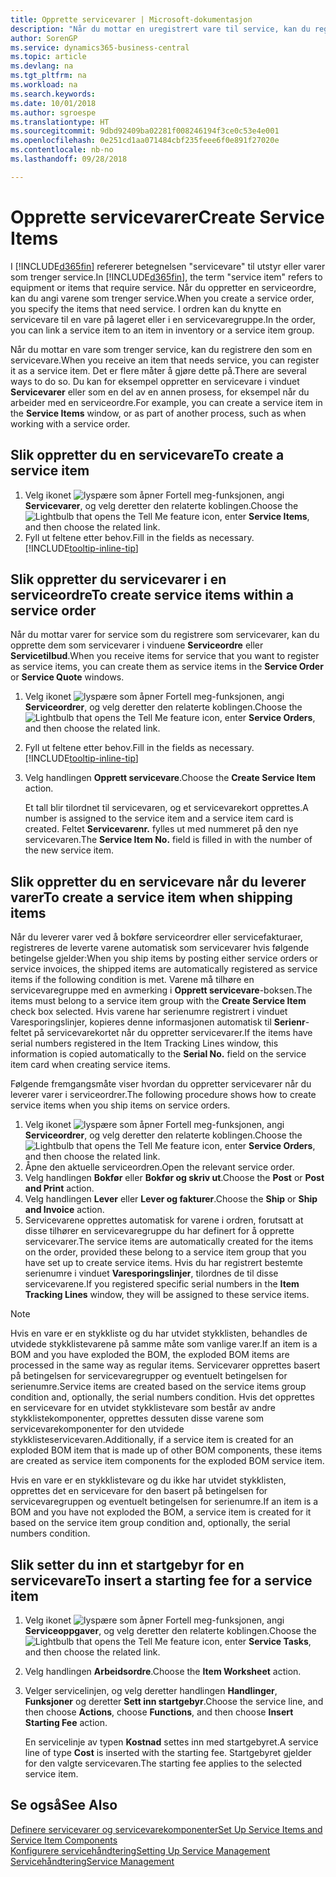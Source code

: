 ```yaml
---
title: Opprette servicevarer | Microsoft-dokumentasjon
description: "Når du mottar en uregistrert vare til service, kan du registrere den som en servicevare."
author: SorenGP
ms.service: dynamics365-business-central
ms.topic: article
ms.devlang: na
ms.tgt_pltfrm: na
ms.workload: na
ms.search.keywords: 
ms.date: 10/01/2018
ms.author: sgroespe
ms.translationtype: HT
ms.sourcegitcommit: 9dbd92409ba02281f008246194f3ce0c53e4e001
ms.openlocfilehash: 0e251cd1aa071484cbf235feee6f0e891f27020e
ms.contentlocale: nb-no
ms.lasthandoff: 09/28/2018

---
```

# <a name="create-service-items"></a><span data-ttu-id="f5e4f-103">Opprette servicevarer</span><span class="sxs-lookup"><span data-stu-id="f5e4f-103">Create Service Items</span></span>
<span data-ttu-id="f5e4f-104">I [!INCLUDE[d365fin](includes/d365fin_md.md)] refererer betegnelsen "servicevare" til utstyr eller varer som trenger service.</span><span class="sxs-lookup"><span data-stu-id="f5e4f-104">In [!INCLUDE[d365fin](includes/d365fin_md.md)], the term "service item" refers to equipment or items that require service.</span></span> <span data-ttu-id="f5e4f-105">Når du oppretter en serviceordre, kan du angi varene som trenger service.</span><span class="sxs-lookup"><span data-stu-id="f5e4f-105">When you create a service order, you specify the items that need service.</span></span> <span data-ttu-id="f5e4f-106">I ordren kan du knytte en servicevare til en vare på lageret eller i en servicevaregruppe.</span><span class="sxs-lookup"><span data-stu-id="f5e4f-106">In the order, you can link a service item to an item in inventory or a service item group.</span></span>    

<span data-ttu-id="f5e4f-107">Når du mottar en vare som trenger service, kan du registrere den som en servicevare.</span><span class="sxs-lookup"><span data-stu-id="f5e4f-107">When you receive an item that needs service, you can register it as a service item.</span></span> <span data-ttu-id="f5e4f-108">Det er flere måter å gjøre dette på.</span><span class="sxs-lookup"><span data-stu-id="f5e4f-108">There are several ways to do so.</span></span> <span data-ttu-id="f5e4f-109">Du kan for eksempel oppretter en servicevare i vinduet **Servicevarer** eller som en del av en annen prosess, for eksempel når du arbeider med en serviceordre.</span><span class="sxs-lookup"><span data-stu-id="f5e4f-109">For example, you can create a service item in the **Service Items** window, or as part of another process, such as when working with a service order.</span></span>   

## <a name="to-create-a-service-item"></a><span data-ttu-id="f5e4f-110">Slik oppretter du en servicevare</span><span class="sxs-lookup"><span data-stu-id="f5e4f-110">To create a service item</span></span>  
1. <span data-ttu-id="f5e4f-111">Velg ikonet ![lyspære som åpner Fortell meg-funksjonen](media/ui-search/search_small.png "Fortell hva du vil gjøre"), angi **Servicevarer**, og velg deretter den relaterte koblingen.</span><span class="sxs-lookup"><span data-stu-id="f5e4f-111">Choose the ![Lightbulb that opens the Tell Me feature](media/ui-search/search_small.png "Tell me what you want to do") icon, enter **Service Items**, and then choose the related link.</span></span>
2. <span data-ttu-id="f5e4f-112">Fyll ut feltene etter behov.</span><span class="sxs-lookup"><span data-stu-id="f5e4f-112">Fill in the fields as necessary.</span></span> [!INCLUDE[tooltip-inline-tip](includes/tooltip-inline-tip_md.md)]  

## <a name="to-create-service-items-within-a-service-order"></a><span data-ttu-id="f5e4f-113">Slik oppretter du servicevarer i en serviceordre</span><span class="sxs-lookup"><span data-stu-id="f5e4f-113">To create service items within a service order</span></span>  
<span data-ttu-id="f5e4f-114">Når du mottar varer for service som du registrere som servicevarer, kan du opprette dem som servicevarer i vinduene **Serviceordre** eller **Servicetilbud**.</span><span class="sxs-lookup"><span data-stu-id="f5e4f-114">When you receive items for service that you want to register as service items, you can create them as service items in the **Service Order** or **Service Quote** windows.</span></span>  

1. <span data-ttu-id="f5e4f-115">Velg ikonet ![lyspære som åpner Fortell meg-funksjonen](media/ui-search/search_small.png "Fortell hva du vil gjøre"), angi **Serviceordrer**, og velg deretter den relaterte koblingen.</span><span class="sxs-lookup"><span data-stu-id="f5e4f-115">Choose the ![Lightbulb that opens the Tell Me feature](media/ui-search/search_small.png "Tell me what you want to do") icon, enter **Service Orders**, and then choose the related link.</span></span>  
2. <span data-ttu-id="f5e4f-116">Fyll ut feltene etter behov.</span><span class="sxs-lookup"><span data-stu-id="f5e4f-116">Fill in the fields as necessary.</span></span> [!INCLUDE[tooltip-inline-tip](includes/tooltip-inline-tip_md.md)]  
3. <span data-ttu-id="f5e4f-117">Velg handlingen **Opprett servicevare**.</span><span class="sxs-lookup"><span data-stu-id="f5e4f-117">Choose the **Create Service Item** action.</span></span>  

    <span data-ttu-id="f5e4f-118">Et tall blir tilordnet til servicevaren, og et servicevarekort opprettes.</span><span class="sxs-lookup"><span data-stu-id="f5e4f-118">A number is assigned to the service item and a service item card is created.</span></span> <span data-ttu-id="f5e4f-119">Feltet **Servicevarenr.** fylles ut med nummeret på den nye servicevaren.</span><span class="sxs-lookup"><span data-stu-id="f5e4f-119">The **Service Item No.** field is filled in with the number of the new service item.</span></span>

## <a name="to-create-a-service-item-when-shipping-items"></a><span data-ttu-id="f5e4f-120">Slik oppretter du en servicevare når du leverer varer</span><span class="sxs-lookup"><span data-stu-id="f5e4f-120">To create a service item when shipping items</span></span>  
<span data-ttu-id="f5e4f-121">Når du leverer varer ved å bokføre serviceordrer eller servicefakturaer, registreres de leverte varene automatisk som servicevarer hvis følgende betingelse gjelder:</span><span class="sxs-lookup"><span data-stu-id="f5e4f-121">When you ship items by posting either service orders or service invoices, the shipped items are automatically registered as service items if the following condition is met.</span></span> <span data-ttu-id="f5e4f-122">Varene må tilhøre en servicevaregruppe med en avmerking i **Opprett servicevare**-boksen.</span><span class="sxs-lookup"><span data-stu-id="f5e4f-122">The items must belong to a service item group with the **Create Service Item** check box selected.</span></span> <span data-ttu-id="f5e4f-123">Hvis varene har serienumre registrert i vinduet Varesporingslinjer, kopieres denne informasjonen automatisk til **Serienr**-feltet på servicevarekortet når du oppretter servicevarer.</span><span class="sxs-lookup"><span data-stu-id="f5e4f-123">If the items have serial numbers registered in the Item Tracking Lines window, this information is copied automatically to the **Serial No.** field on the service item card when creating service items.</span></span>  

<span data-ttu-id="f5e4f-124">Følgende fremgangsmåte viser hvordan du oppretter servicevarer når du leverer varer i serviceordrer.</span><span class="sxs-lookup"><span data-stu-id="f5e4f-124">The following procedure shows how to create service items when you ship items on service orders.</span></span>  

1. <span data-ttu-id="f5e4f-125">Velg ikonet ![lyspære som åpner Fortell meg-funksjonen](media/ui-search/search_small.png "Fortell hva du vil gjøre"), angi **Serviceordrer**, og velg deretter den relaterte koblingen.</span><span class="sxs-lookup"><span data-stu-id="f5e4f-125">Choose the ![Lightbulb that opens the Tell Me feature](media/ui-search/search_small.png "Tell me what you want to do") icon, enter **Service Orders**, and then choose the related link.</span></span>  
2. <span data-ttu-id="f5e4f-126">Åpne den aktuelle serviceordren.</span><span class="sxs-lookup"><span data-stu-id="f5e4f-126">Open the relevant service order.</span></span>  
3. <span data-ttu-id="f5e4f-127">Velg handlingen **Bokfør** eller **Bokfør og skriv ut**.</span><span class="sxs-lookup"><span data-stu-id="f5e4f-127">Choose the **Post** or **Post and Print** action.</span></span>  
4. <span data-ttu-id="f5e4f-128">Velg handlingen **Lever** eller **Lever og fakturer**.</span><span class="sxs-lookup"><span data-stu-id="f5e4f-128">Choose the **Ship** or **Ship and Invoice** action.</span></span>  
5. <span data-ttu-id="f5e4f-129">Servicevarene opprettes automatisk for varene i ordren, forutsatt at disse tilhører en servicevaregruppe du har definert for å opprette servicevarer.</span><span class="sxs-lookup"><span data-stu-id="f5e4f-129">The service items are automatically created for the items on the order, provided these belong to a service item group that you have set up to create service items.</span></span> <span data-ttu-id="f5e4f-130">Hvis du har registrert bestemte serienumre i vinduet **Varesporingslinjer**, tilordnes de til disse servicevarene.</span><span class="sxs-lookup"><span data-stu-id="f5e4f-130">If you registered specific serial numbers in the **Item Tracking Lines** window, they will be assigned to these service items.</span></span>  

> [!NOTE]  
>  <span data-ttu-id="f5e4f-131">Hvis en vare er en stykkliste og du har utvidet stykklisten, behandles de utvidede stykklistevarene på samme måte som vanlige varer.</span><span class="sxs-lookup"><span data-stu-id="f5e4f-131">If an item is a BOM and you have exploded the BOM, the exploded BOM items are processed in the same way as regular items.</span></span> <span data-ttu-id="f5e4f-132">Servicevarer opprettes basert på betingelsen for servicevaregrupper og eventuelt betingelsen for serienumre.</span><span class="sxs-lookup"><span data-stu-id="f5e4f-132">Service items are created based on the service items group condition and, optionally, the serial numbers condition.</span></span> <span data-ttu-id="f5e4f-133">Hvis det opprettes en servicevare for en utvidet stykklistevare som består av andre stykklistekomponenter, opprettes dessuten disse varene som servicevarekomponenter for den utvidede stykklisteservicevaren.</span><span class="sxs-lookup"><span data-stu-id="f5e4f-133">Additionally, if a service item is created for an exploded BOM item that is made up of other BOM components, these items are created as service item components for the exploded BOM service item.</span></span>  
>   
>  <span data-ttu-id="f5e4f-134">Hvis en vare er en stykklistevare og du ikke har utvidet stykklisten, opprettes det en servicevare for den basert på betingelsen for servicevaregruppen og eventuelt betingelsen for serienumre.</span><span class="sxs-lookup"><span data-stu-id="f5e4f-134">If an item is a BOM and you have not exploded the BOM, a service item is created for it based on the service item group condition and, optionally, the serial numbers condition.</span></span>  

## <a name="to-insert-a-starting-fee-for-a-service-item"></a><span data-ttu-id="f5e4f-135">Slik setter du inn et startgebyr for en servicevare</span><span class="sxs-lookup"><span data-stu-id="f5e4f-135">To insert a starting fee for a service item</span></span>
1. <span data-ttu-id="f5e4f-136">Velg ikonet ![lyspære som åpner Fortell meg-funksjonen](media/ui-search/search_small.png "Fortell hva du vil gjøre"), angi **Serviceoppgaver**, og velg deretter den relaterte koblingen.</span><span class="sxs-lookup"><span data-stu-id="f5e4f-136">Choose the ![Lightbulb that opens the Tell Me feature](media/ui-search/search_small.png "Tell me what you want to do") icon, enter **Service Tasks**, and then choose the related link.</span></span>
2. <span data-ttu-id="f5e4f-137">Velg handlingen **Arbeidsordre**.</span><span class="sxs-lookup"><span data-stu-id="f5e4f-137">Choose the **Item Worksheet** action.</span></span>
3. <span data-ttu-id="f5e4f-138">Velger servicelinjen, og velg deretter handlingen **Handlinger**, **Funksjoner** og deretter **Sett inn startgebyr**.</span><span class="sxs-lookup"><span data-stu-id="f5e4f-138">Choose the service line, and then choose **Actions**, choose **Functions**, and then choose **Insert Starting Fee** action.</span></span>  

    <span data-ttu-id="f5e4f-139">En servicelinje av typen **Kostnad** settes inn med startgebyret.</span><span class="sxs-lookup"><span data-stu-id="f5e4f-139">A service line of type **Cost** is inserted with the starting fee.</span></span> <span data-ttu-id="f5e4f-140">Startgebyret gjelder for den valgte servicevaren.</span><span class="sxs-lookup"><span data-stu-id="f5e4f-140">The starting fee applies to the selected service item.</span></span>

## <a name="see-also"></a><span data-ttu-id="f5e4f-141">Se også</span><span class="sxs-lookup"><span data-stu-id="f5e4f-141">See Also</span></span>  
[<span data-ttu-id="f5e4f-142">Definere servicevarer og servicevarekomponenter</span><span class="sxs-lookup"><span data-stu-id="f5e4f-142">Set Up Service Items and Service Item Components</span></span>](service-how-setup-service-items.md)  
[<span data-ttu-id="f5e4f-143">Konfigurere servicehåndtering</span><span class="sxs-lookup"><span data-stu-id="f5e4f-143">Setting Up Service Management</span></span>](service-setup-service.md)  
[<span data-ttu-id="f5e4f-144">Servicehåndtering</span><span class="sxs-lookup"><span data-stu-id="f5e4f-144">Service Management</span></span>](service-service.md)  

